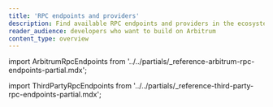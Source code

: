```yaml
---
title: 'RPC endpoints and providers'
description: Find available RPC endpoints and providers in the ecosystem
reader_audience: developers who want to build on Arbitrum
content_type: overview
---
```



import ArbitrumRpcEndpoints from '../../partials/_reference-arbitrum-rpc-endpoints-partial.mdx';

import ThirdPartyRpcEndpoints from '../../partials/_reference-third-party-rpc-endpoints-partial.mdx';

<ArbitrumRpcEndpoints />

<ThirdPartyRpcEndpoints />


